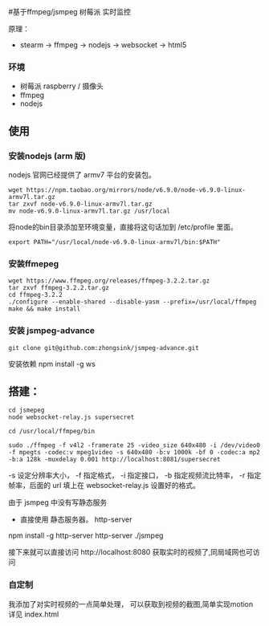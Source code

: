 #基于ffmpeg/jsmpeg 树莓派 实时监控

原理：
- stearm -> ffmpeg -> nodejs -> websocket -> html5

### 环境

- 树莓派 raspberry / 摄像头
- ffmpeg
- nodejs


## 使用

### 安装nodejs (arm 版)

nodejs 官网已经提供了 armv7 平台的安装包。
```
wget https://npm.taobao.org/mirrors/node/v6.9.0/node-v6.9.0-linux-armv7l.tar.gz
tar zxvf node-v6.9.0-linux-armv7l.tar.gz
mv node-v6.9.0-linux-armv7l.tar.gz /usr/local
```
将node的bin目录添加至环境变量，直接将这句话加到 /etc/profile 里面。
```
export PATH="/usr/local/node-v6.9.0-linux-armv7l/bin:$PATH"
```
### 安装ffmepeg

```
wget https://www.ffmpeg.org/releases/ffmpeg-3.2.2.tar.gz
tar zxvf ffmpeg-3.2.2.tar.gz
cd ffmpeg-3.2.2
./configure --enable-shared --disable-yasm --prefix=/usr/local/ffmpeg
make && make install
```
### 安装 jsmpeg-advance
```
git clone git@github.com:zhongsink/jsmpeg-advance.git
```
安装依赖 npm install -g ws

## 搭建：
```
cd jsmepeg
node websocket-relay.js supersecret
```

```
cd /usr/local/ffmpeg/bin

sudo ./ffmpeg -f v4l2 -framerate 25 -video_size 640x480 -i /dev/video0 -f mpegts -codec:v mpeg1video -s 640x480 -b:v 1000k -bf 0 -codec:a mp2 -b:a 128k -muxdelay 0.001 http://localhost:8081/supersecret
 ```
 -s 设定分辨率大小， -f 指定格式， -i 指定接口， -b 指定视频流比特率， -r 指定帧率，后面的 url 填上在 websocket-relay.js 设置好的格式。

由于 jsmpeg 中没有写静态服务

- 直接使用 静态服务器。 http-server 

npm install -g http-server
http-server ./jsmpeg

接下来就可以直接访问 http://localhost:8080 获取实时的视频了,同局域网也可访问
 
### 自定制

我添加了对实时视频的一点简单处理， 可以获取到视频的截图,简单实现motion
详见 index.html










